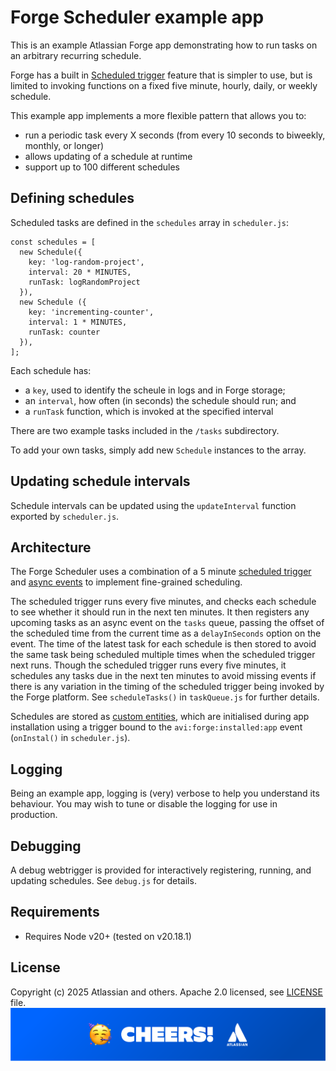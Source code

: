 # Forge Scheduler example app

This is an example Atlassian Forge app demonstrating how to run tasks on an arbitrary recurring schedule. 

Forge has a built in [Scheduled trigger](https://developer.atlassian.com/platform/forge/manifest-reference/modules/scheduled-trigger/) feature that is simpler to use, but is limited to invoking functions on a fixed five minute, hourly, daily, or weekly schedule.

This example app implements a more flexible pattern that allows you to:

- run a periodic task every X seconds (from every 10 seconds to biweekly, monthly, or longer)
- allows updating of a schedule at runtime
- support up to 100 different schedules

## Defining schedules

Scheduled tasks are defined in the `schedules` array in `scheduler.js`:

```
const schedules = [
  new Schedule({
    key: 'log-random-project', 
    interval: 20 * MINUTES, 
    runTask: logRandomProject
  }), 
  new Schedule ({
    key: 'incrementing-counter', 
    interval: 1 * MINUTES, 
    runTask: counter
  }),
];
```

Each schedule has: 

- a `key`, used to identify the scheule in logs and in Forge storage; 
- an `interval`, how often (in seconds) the schedule should run; and
- a `runTask` function, which is invoked at the specified interval

There are two example tasks included in the `/tasks` subdirectory.

To add your own tasks, simply add new `Schedule` instances to the array.

## Updating schedule intervals

Schedule intervals can be updated using the `updateInterval` function exported by `scheduler.js`.

## Architecture

The Forge Scheduler uses a combination of a 5 minute [scheduled trigger](https://developer.atlassian.com/platform/forge/manifest-reference/modules/scheduled-trigger/) and [async events](https://developer.atlassian.com/platform/forge/runtime-reference/async-events-api/) to implement fine-grained 
scheduling. 

The scheduled trigger runs every five minutes, and checks each schedule to see whether it should run in the next ten minutes. It then registers 
any upcoming tasks as an async event on the `tasks` queue, passing the offset of the scheduled time from the current time as a `delayInSeconds` option 
on the event. The time of the latest task for each schedule is then stored to avoid the same task being scheduled multiple times when the scheduled 
trigger next runs. Though the scheduled trigger runs every five minutes, it schedules any tasks due in the next ten minutes to avoid missing events 
if there is any variation in the timing of the scheduled trigger being invoked by the Forge platform. See `scheduleTasks()` in `taskQueue.js` for further 
details.

Schedules are stored as [custom entities](https://developer.atlassian.com/platform/forge/storage-reference/storage-api-custom-entities/), which are 
initialised during app installation using a trigger bound to the `avi:forge:installed:app` event (`onInstal()` in `scheduler.js`).

## Logging

Being an example app, logging is (very) verbose to help you understand its behaviour. You may wish to tune or disable the logging for use in production.

## Debugging

A debug webtrigger is provided for interactively registering, running, and updating schedules. See `debug.js` for details.

## Requirements

- Requires Node v20+ (tested on v20.18.1)

## License

Copyright (c) 2025 Atlassian and others.
Apache 2.0 licensed, see [LICENSE](LICENSE) file.
[![From Atlassian](https://raw.githubusercontent.com/atlassian-internal/oss-assets/master/banner-cheers.png)](https://www.atlassian.com)
